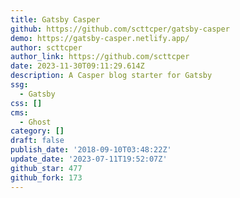 ```yaml
---
title: Gatsby Casper
github: https://github.com/scttcper/gatsby-casper
demo: https://gatsby-casper.netlify.app/
author: scttcper
author_link: https://github.com/scttcper
date: 2023-11-30T09:11:29.614Z
description: A Casper blog starter for Gatsby
ssg:
  - Gatsby
css: []
cms:
  - Ghost
category: []
draft: false
publish_date: '2018-09-10T03:48:22Z'
update_date: '2023-07-11T19:52:07Z'
github_star: 477
github_fork: 173
---
```

